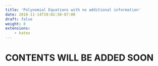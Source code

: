 ```yaml
---
title: 'Polynomial Equations with no additional information'
date: 2018-11-14T19:02:50-07:00
draft: false
weight: 8
extensions:
    - katex
---
```


<h1>CONTENTS WILL BE ADDED SOON</h1>